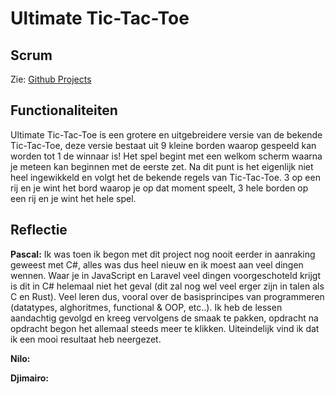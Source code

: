 # Ultimate Tic-Tac-Toe

## Scrum

Zie: [Github Projects](https://github.com/users/Paskie0/projects/2)

## Functionaliteiten

Ultimate Tic-Tac-Toe is een grotere en uitgebreidere versie van de bekende Tic-Tac-Toe, deze versie bestaat uit 9 kleine borden waarop gespeeld kan worden tot 1 de winnaar is!
Het spel begint met een welkom scherm waarna je meteen kan beginnen met de eerste zet. Na dit punt is het eigenlijk niet heel ingewikkeld en volgt het de bekende regels van Tic-Tac-Toe. 
3 op een rij en je wint het bord waarop je op dat moment speelt, 3 hele borden op een rij en je wint het hele spel.

## Reflectie

**Pascal:**
Ik was toen ik begon met dit project nog nooit eerder in aanraking geweest met C#, alles was dus heel nieuw en ik moest aan veel dingen wennen. Waar je in JavaScript en Laravel veel dingen voorgeschoteld krijgt is dit in C# helemaal niet het geval (dit zal nog wel veel erger zijn in talen als C en Rust). Veel leren dus, vooral over de basisprincipes van programmeren (datatypes, alghoritmes, functional & OOP, etc..). Ik heb de lessen aandachtig gevolgd en kreeg vervolgens de smaak te pakken, opdracht na opdracht begon het allemaal steeds meer te klikken. Uiteindelijk vind ik dat ik een mooi resultaat heb neergezet.

**Nilo:**

**Djimairo:**

